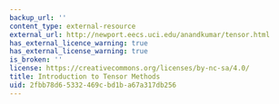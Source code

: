 ```yaml
---
backup_url: ''
content_type: external-resource
external_url: http://newport.eecs.uci.edu/anandkumar/tensor.html
has_external_licence_warning: true
has_external_license_warning: true
is_broken: ''
license: https://creativecommons.org/licenses/by-nc-sa/4.0/
title: Introduction to Tensor Methods
uid: 2fbb78d6-5332-469c-bd1b-a67a317db256
---
```

